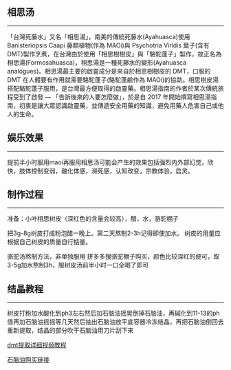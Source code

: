 ## 相思汤

---

「台灣死藤水」又名「相思湯」，南美的傳統死藤水(Ayahuasca)使用 Banisteriopsis Caapi 藤類植物(作為 MAOi)與 Psychotria Viridis 葉子(含有 DMT)製作烹煮，在台灣由於使用「相思樹樹皮」與「駱駝蓬子」製作，故正名為相思湯(Formosahuasca)，相思湯是一種死藤水的變形(Ayahuasca analogues)。相思湯最主要的啟靈成分是來自於相思樹樹皮的 DMT，口服的 DMT 在人體要有作用就需要駱駝蓬子(駱駝蓬鹼作為 MAOi)的協助。相思樹皮湯搭配駱駝蓬子服用，是台灣最方便取得的啟靈藥。相思湯指南的作者於某次傳統旅程受到了啟發 — 「告訴後來的人要怎麼做」，於是自 2017 年開始撰寫相思湯指南，初衷是讓大眾認識啟靈藥，並傳遞安全用藥的知識，避免用藥人危害自己或他人的生命。

## 娱乐效果

---

提前半小时服用maoi再服用相思汤可能会产生的效果包括强烈内外部幻觉，欣快，肢体控制变弱，融化体感，濒死感，认知改变，宗教体验，启灵。

## 制作过程

---

准备：小叶相思树皮（深红色的含量会较高），醋，水，骆驼棚子

把3g-8g树皮打成粉泡醋一晚上。第二天熬制2-3h记得即使加水。
树皮的用量应根据自己树皮的质量自行掂量。

骆驼汤熬制方法，非单独服用
拼多多搜骆驼棚子购买，颜色比较深红的便可，取3-5g加水熬制3h，服树皮汤前半小时一口全喝了即可


## 结晶教程

---

树皮打粉加水酸化到ph3左右然后加石脑油摇晃倒掉石脑油，再碱化到11-13的ph值再加石脑油摇摇等几天然后抽出石脑油放平底容器冷冻结晶，再把石脑油倒回去重新提取，结晶的部分吹干石脑油用刀片刮下来

[dmt提取详细视频教程](https://youtu.be/fFdi3V69GI0?si=d7nrEr0j8rtBP60-)

[石脑油购买链接](https://item.taobao.com/item.htm?ft=t&id=643147850472&skuId=5174396230115)



